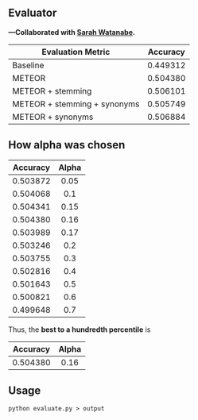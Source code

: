 ## Evaluator

**—Collaborated with [Sarah Watanabe](https://github.com/swatana3).**

| Evaluation Metric |  Accuracy  |
| --------------- |:---------:|
| Baseline | 0.449312  |
| METEOR | 0.504380 |
| METEOR + stemming | 0.506101 |
| METEOR + stemming + synonyms | 0.505749 |
| METEOR + synonyms | 0.506884 |

## How alpha was chosen
| Accuracy |  Alpha  |
|----------|:-------:|
| 0.503872 | 0.05 |
| 0.504068 | 0.1 |
| 0.504341 | 0.15 |
| 0.504380 | 0.16 |
| 0.503989 | 0.17 |
| 0.503246 | 0.2 |
| 0.503755 | 0.3 |
| 0.502816 | 0.4 |
| 0.501643 | 0.5 |
| 0.500821 | 0.6 |
| 0.499648 | 0.7 |

Thus, the **best to a hundredth percentile** is

| Accuracy |  Alpha  |
|----------|:-------:|
| 0.504380 | 0.16 |

## Usage

```
python evaluate.py > output
```
